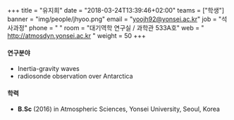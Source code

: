 +++
title = "유지희"
date = "2018-03-24T13:39:46+02:00"
teams = ["학생"]
banner = "img/people/jhyoo.png"
email = "yoojh92@yonsei.ac.kr"
job = "석사과정"
phone = " "
room = "대기역학 연구실 / 과학관 533A호"
web = " http://atmosdyn.yonsei.ac.kr "
weight = 50
+++

#### 연구분야
+ Inertia-gravity waves
+ radiosonde observation over Antarctica

#### 학력
+ **B.Sc** (2016) in Atmospheric Sciences, Yonsei University, Seoul, Korea
